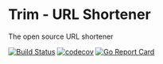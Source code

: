 # Trim - URL Shortener
The open source URL shortener

[![Build Status](https://travis-ci.com/thealamu/trim.svg?branch=master)](https://travis-ci.com/thealamu/trim) [![codecov](https://codecov.io/gh/thealamu/trim/branch/master/graph/badge.svg)](https://codecov.io/gh/thealamu/trim) [![Go Report Card](https://goreportcard.com/badge/github.com/thealamu/trim)](https://goreportcard.com/report/github.com/thealamu/trim)